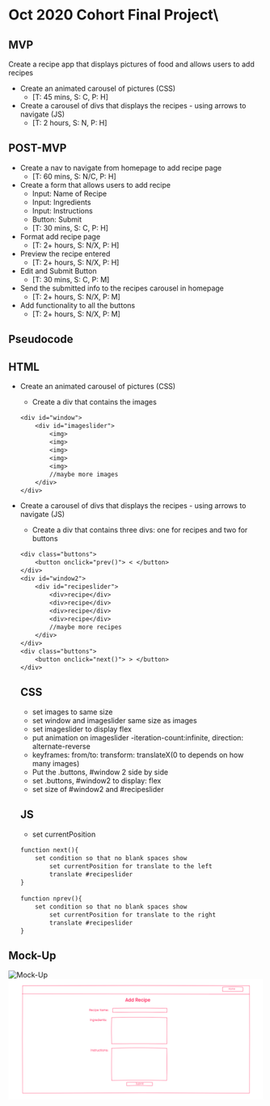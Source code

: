 # Oct 2020 Cohort Final Project\

## MVP

Create a recipe app that displays pictures of food and allows users to add recipes

- Create an animated carousel of pictures (CSS)
  - [T: 45 mins, S: C, P: H]
- Create a carousel of divs that displays the recipes - using arrows to navigate (JS)
  - [T: 2 hours, S: N, P: H]

## POST-MVP

- Create a nav to navigate from homepage to add recipe page
  - [T: 60 mins, S: N/C, P: H]
- Create a form that allows users to add recipe
  - Input: Name of Recipe
  - Input: Ingredients
  - Input: Instructions
  - Button: Submit
  - [T: 30 mins, S: C, P: H]
- Format add recipe page
  - [T: 2+ hours, S: N/X, P: H]
- Preview the recipe entered
  - [T: 2+ hours, S: N/X, P: H]
- Edit and Submit Button
  - [T: 30 mins, S: C, P: M]
- Send the submitted info to the recipes carousel in homepage
  - [T: 2+ hours, S: N/X, P: M]
- Add functionality to all the buttons
  - [T: 2+ hours, S: N/X, P: M]

## Pseudocode
## HTML
- Create an animated carousel of pictures (CSS)
    - Create a div that contains the images
    ```
    <div id="window">
        <div id="imageslider">
            <img>
            <img>
            <img>
            <img>
            <img>
            //maybe more images
        </div>
    </div>
    ```

- Create a carousel of divs that displays the recipes - using arrows to navigate (JS)

    - Create a div that contains three divs: one for recipes and two for buttons
    ```
    <div class="buttons">
        <button onclick="prev()"> < </button>
    </div>
    <div id="window2">
        <div id="recipeslider">
            <div>recipe</div>
            <div>recipe</div>
            <div>recipe</div>
            <div>recipe</div>
            //maybe more recipes
        </div>
    </div>
    <div class="buttons">
        <button onclick="next()"> > </button>
    </div>
    ```
    ## CSS
    - set images to same size
    - set window and imageslider same size as images
    - set imageslider to display flex
    - put animation on imageslider -iteration-count:infinite,
    direction: alternate-reverse
    - keyframes: from/to: transform: translateX(0 to depends on how many images)
    - Put the .buttons, #window 2 side by side
    - set .buttons, #window2 to display: flex
    - set size of #window2 and #recipeslider

    ## JS
   -  set currentPosition
    ```
    function next(){
        set condition so that no blank spaces show
            set currentPosition for translate to the left
            translate #recipeslider
    }

    function nprev(){
        set condition so that no blank spaces show
            set currentPosition for translate to the right
            translate #recipeslider
    }
    ```

## Mock-Up

![Mock-Up](./recipeApp.png)
![Mock-Up](./addRecipePage.png)
